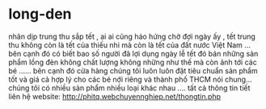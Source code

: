 long-den
========

nhân dịp trung thu sắp tết , ai ai cũng háo hứng chờ đợi ngày ấy , tết trung thu không còn là tết của thiếu nhi mà còn là tết của đất nước Việt Nam ... bên cạnh đó có biết bao số người đã lợi dụng ngày lễ tết đó bán những sản phẩm lồng đèn không chất lượng không những như thế mà còn ảnh tới các bé ......
bên cạnh đó cửa hàng chúng tôi luôn luôn đặt tiêu chuẩn sản phẩm tốt và giá cả hợp lý cho các bé nới riêng và thành phố THCM nói chung...
chúng tôi có nhiều sản phẩm nhiều loại khác nhau .... tất cả thông tin tiết liên hệ 
website:
http://phitq.webchuyennghiep.net/thongtin.php

